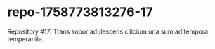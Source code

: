 # repo-1758773813276-17
Repository #17: Trans sopor adulescens cilicium una sum ad tempora temperantia.
